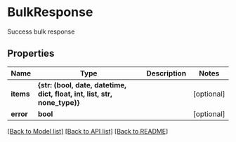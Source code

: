 # BulkResponse

Success bulk response
## Properties
Name | Type | Description | Notes
------------ | ------------- | ------------- | -------------
**items** | **{str: (bool, date, datetime, dict, float, int, list, str, none_type)}** |  | [optional] 
**error** | **bool** |  | [optional] 


[[Back to Model list]](../README.md#documentation-for-models) [[Back to API list]](../README.md#documentation-for-api-endpoints) [[Back to README]](../README.md)


